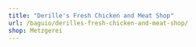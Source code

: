 ```yaml
---
title: "Derille's Fresh Chicken and Meat Shop"
url: /baguio/derilles-fresh-chicken-and-meat-shop/
shop: Metzgerei
---
```

